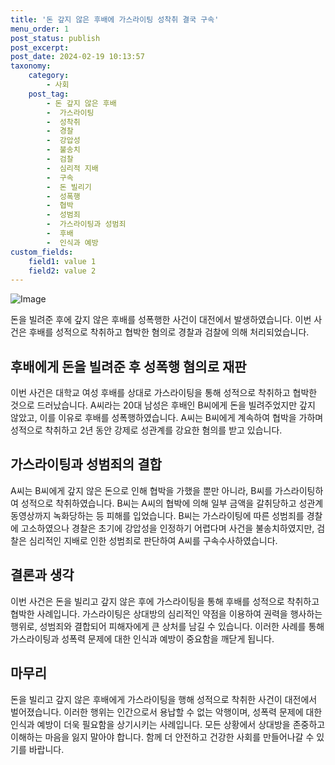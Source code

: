 ```yaml
---
title: '돈 갚지 않은 후배에 가스라이팅 성착취 결국 구속'
menu_order: 1
post_status: publish
post_excerpt: 
post_date: 2024-02-19 10:13:57
taxonomy:
    category:
        - 사회
    post_tag:
        - 돈 갚지 않은 후배
        -  가스라이팅
        -  성착취
        -  경찰
        -  강압성
        -  불송치
        -  검찰
        -  심리적 지배
        -  구속
        -  돈 빌리기
        -  성폭행
        -  협박
        -  성범죄
        -  가스라이팅과 성범죄
        -  후배
        -  인식과 예방
custom_fields:
    field1: value 1
    field2: value 2
---
```


![Image](https://imgnews.pstatic.net/image/018/2024/02/12/0005671594_001_20240212105101031.jpg?type=w647)

돈을 빌려준 후에 갚지 않은 후배를 성폭행한 사건이 대전에서 발생하였습니다. 이번 사건은 후배를 성적으로 착취하고 협박한 혐의로 경찰과 검찰에 의해 처리되었습니다.
## 후배에게 돈을 빌려준 후 성폭행 혐의로 재판
이번 사건은 대학교 여성 후배를 상대로 가스라이팅을 통해 성적으로 착취하고 협박한 것으로 드러났습니다. A씨라는 20대 남성은 후배인 B씨에게 돈을 빌려주었지만 갚지 않았고, 이를 이유로 후배를 성폭행하였습니다. A씨는 B씨에게 계속하여 협박을 가하며 성적으로 착취하고 2년 동안 강제로 성관계를 강요한 혐의를 받고 있습니다.
## 가스라이팅과 성범죄의 결합
A씨는 B씨에게 갚지 않은 돈으로 인해 협박을 가했을 뿐만 아니라, B씨를 가스라이팅하여 성적으로 착취하였습니다. B씨는 A씨의 협박에 의해 일부 금액을 갈취당하고 성관계 동영상까지 녹화당하는 등 피해를 입었습니다. B씨는 가스라이팅에 따른 성범죄를 경찰에 고소하였으나 경찰은 초기에 강압성을 인정하기 어렵다며 사건을 불송치하였지만, 검찰은 심리적인 지배로 인한 성범죄로 판단하여 A씨를 구속수사하였습니다.
## 결론과 생각
이번 사건은 돈을 빌리고 갚지 않은 후에 가스라이팅을 통해 후배를 성적으로 착취하고 협박한 사례입니다. 가스라이팅은 상대방의 심리적인 약점을 이용하여 권력을 행사하는 행위로, 성범죄와 결합되어 피해자에게 큰 상처를 남길 수 있습니다. 이러한 사례를 통해 가스라이팅과 성폭력 문제에 대한 인식과 예방이 중요함을 깨닫게 됩니다.
## 마무리
돈을 빌리고 갚지 않은 후배에게 가스라이팅을 행해 성적으로 착취한 사건이 대전에서 벌어졌습니다. 이러한 행위는 인간으로서 용납할 수 없는 악행이며, 성폭력 문제에 대한 인식과 예방이 더욱 필요함을 상기시키는 사례입니다. 모든 상황에서 상대방을 존중하고 이해하는 마음을 잃지 말아야 합니다. 함께 더 안전하고 건강한 사회를 만들어나갈 수 있기를 바랍니다.
